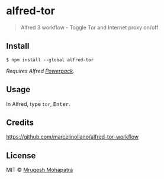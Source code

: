 # alfred-tor

> Alfred 3 workflow - Toggle Tor and Internet proxy on/off


## Install

```
$ npm install --global alfred-tor
```

*Requires Alfred [Powerpack](https://www.alfredapp.com/powerpack/).*


## Usage

In Alfred, type `tor`, <kbd>Enter</kbd>.


## Credits
https://github.com/marcelinollano/alfred-tor-workflow


## License

MIT © [Mrugesh Mohapatra](https://raisedadead.com)
